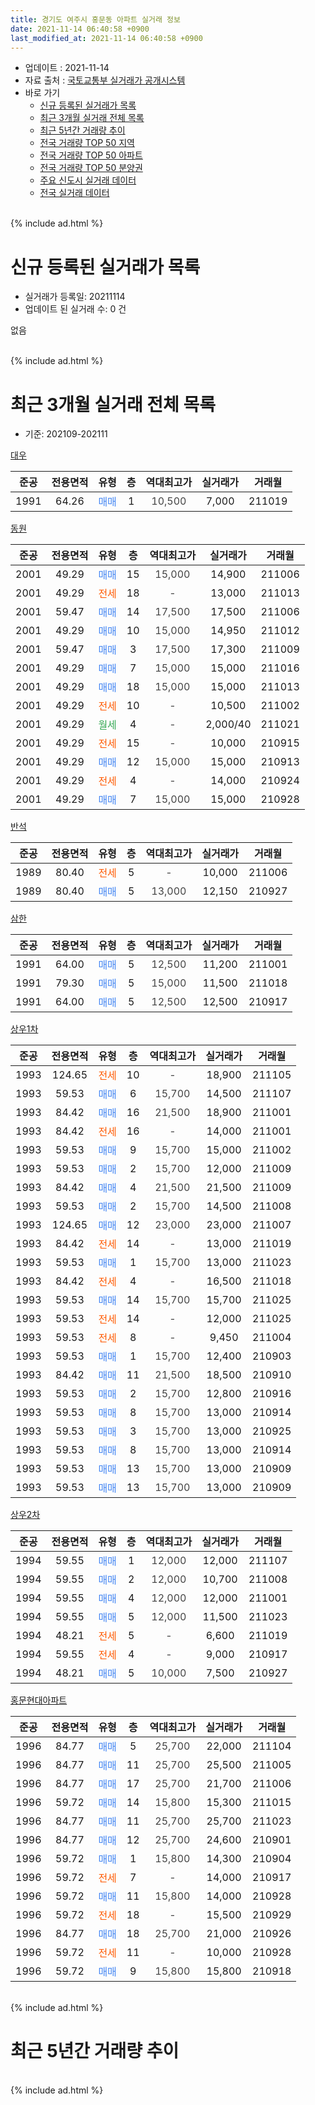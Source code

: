 ```yaml
---
title: 경기도 여주시 홍문동 아파트 실거래 정보
date: 2021-11-14 06:40:58 +0900
last_modified_at: 2021-11-14 06:40:58 +0900
---
```


* 업데이트 : 2021-11-14
* 자료 출처 : [국토교통부 실거래가 공개시스템](http://rt.molit.go.kr)
* 바로 가기
    * [신규 등록된 실거래가 목록](#신규-등록된-실거래가-목록)
    * [최근 3개월 실거래 전체 목록](#최근-3개월-실거래-전체-목록)
    * [최근 5년간 거래량 추이](#최근-5년간-거래량-추이)
    * [전국 거래량 TOP 50 지역](https://inasie.github.io/apt-trade-info/최근-3개월-전국에서-가장-거래가-많이-발생한-지역)
    * [전국 거래량 TOP 50 아파트](https://inasie.github.io/apt-trade-info/최근-3개월-전국에서-가장-거래가-많이-발생한-아파트)
    * [전국 거래량 TOP 50 분양권](https://inasie.github.io/apt-trade-info/최근-3개월-전국에서-가장-거래가-많이-발생한-분양권)
    * [주요 신도시 실거래 데이터](https://inasie.github.io/apt-trade-info/주요-신도시)
    * [전국 실거래 데이터](https://inasie.github.io/apt-trade-info/전국)
<br>
{% include ad.html %}
<br>

# 신규 등록된 실거래가 목록
* 실거래가 등록일: 20211114
* 업데이트 된 실거래 수: 0 건

없음

<br>
{% include ad.html %}
<br>

# 최근 3개월 실거래 전체 목록
* 기준: 202109-202111


[대우](https://search.naver.com/search.naver?query=%EA%B2%BD%EA%B8%B0%EB%8F%84+%EC%97%AC%EC%A3%BC%EC%8B%9C+%ED%99%8D%EB%AC%B8%EB%8F%99+%EB%8C%80%EC%9A%B0)

|준공|전용면적|유형|층|역대최고가|실거래가|거래월|
|:---:|:---:|:---:|:---:|:---:|:---:|:---:|
|1991|64.26|<span style="color:#4285f3">매매</span>|1|<span style="color:#444444">10,500</span>|7,000|211019|

[동원](https://search.naver.com/search.naver?query=%EA%B2%BD%EA%B8%B0%EB%8F%84+%EC%97%AC%EC%A3%BC%EC%8B%9C+%ED%99%8D%EB%AC%B8%EB%8F%99+%EB%8F%99%EC%9B%90)

|준공|전용면적|유형|층|역대최고가|실거래가|거래월|
|:---:|:---:|:---:|:---:|:---:|:---:|:---:|
|2001|49.29|<span style="color:#4285f3">매매</span>|15|<span style="color:#444444">15,000</span>|14,900|211006|
|2001|49.29|<span style="color:#ff5a00">전세</span>|18|<span style="color:#444444">-</span>|13,000|211013|
|2001|59.47|<span style="color:#4285f3">매매</span>|14|<span style="color:#444444">17,500</span>|17,500|211006|
|2001|49.29|<span style="color:#4285f3">매매</span>|10|<span style="color:#444444">15,000</span>|14,950|211012|
|2001|59.47|<span style="color:#4285f3">매매</span>|3|<span style="color:#444444">17,500</span>|17,300|211009|
|2001|49.29|<span style="color:#4285f3">매매</span>|7|<span style="color:#444444">15,000</span>|15,000|211016|
|2001|49.29|<span style="color:#4285f3">매매</span>|18|<span style="color:#444444">15,000</span>|15,000|211013|
|2001|49.29|<span style="color:#ff5a00">전세</span>|10|<span style="color:#444444">-</span>|10,500|211002|
|2001|49.29|<span style="color:#34a853">월세</span>|4|<span style="color:#444444">-</span>|2,000/40|211021|
|2001|49.29|<span style="color:#ff5a00">전세</span>|15|<span style="color:#444444">-</span>|10,000|210915|
|2001|49.29|<span style="color:#4285f3">매매</span>|12|<span style="color:#444444">15,000</span>|15,000|210913|
|2001|49.29|<span style="color:#ff5a00">전세</span>|4|<span style="color:#444444">-</span>|14,000|210924|
|2001|49.29|<span style="color:#4285f3">매매</span>|7|<span style="color:#444444">15,000</span>|15,000|210928|

[반석](https://search.naver.com/search.naver?query=%EA%B2%BD%EA%B8%B0%EB%8F%84+%EC%97%AC%EC%A3%BC%EC%8B%9C+%ED%99%8D%EB%AC%B8%EB%8F%99+%EB%B0%98%EC%84%9D)

|준공|전용면적|유형|층|역대최고가|실거래가|거래월|
|:---:|:---:|:---:|:---:|:---:|:---:|:---:|
|1989|80.40|<span style="color:#ff5a00">전세</span>|5|<span style="color:#444444">-</span>|10,000|211006|
|1989|80.40|<span style="color:#4285f3">매매</span>|5|<span style="color:#444444">13,000</span>|12,150|210927|

[삼한](https://search.naver.com/search.naver?query=%EA%B2%BD%EA%B8%B0%EB%8F%84+%EC%97%AC%EC%A3%BC%EC%8B%9C+%ED%99%8D%EB%AC%B8%EB%8F%99+%EC%82%BC%ED%95%9C)

|준공|전용면적|유형|층|역대최고가|실거래가|거래월|
|:---:|:---:|:---:|:---:|:---:|:---:|:---:|
|1991|64.00|<span style="color:#4285f3">매매</span>|5|<span style="color:#444444">12,500</span>|11,200|211001|
|1991|79.30|<span style="color:#4285f3">매매</span>|5|<span style="color:#444444">15,000</span>|11,500|211018|
|1991|64.00|<span style="color:#4285f3">매매</span>|5|<span style="color:#444444">12,500</span>|12,500|210917|

[상우1차](https://search.naver.com/search.naver?query=%EA%B2%BD%EA%B8%B0%EB%8F%84+%EC%97%AC%EC%A3%BC%EC%8B%9C+%ED%99%8D%EB%AC%B8%EB%8F%99+%EC%83%81%EC%9A%B01%EC%B0%A8)

|준공|전용면적|유형|층|역대최고가|실거래가|거래월|
|:---:|:---:|:---:|:---:|:---:|:---:|:---:|
|1993|124.65|<span style="color:#ff5a00">전세</span>|10|<span style="color:#444444">-</span>|18,900|211105|
|1993|59.53|<span style="color:#4285f3">매매</span>|6|<span style="color:#444444">15,700</span>|14,500|211107|
|1993|84.42|<span style="color:#4285f3">매매</span>|16|<span style="color:#444444">21,500</span>|18,900|211001|
|1993|84.42|<span style="color:#ff5a00">전세</span>|16|<span style="color:#444444">-</span>|14,000|211001|
|1993|59.53|<span style="color:#4285f3">매매</span>|9|<span style="color:#444444">15,700</span>|15,000|211002|
|1993|59.53|<span style="color:#4285f3">매매</span>|2|<span style="color:#444444">15,700</span>|12,000|211009|
|1993|84.42|<span style="color:#4285f3">매매</span>|4|<span style="color:#444444">21,500</span>|21,500|211009|
|1993|59.53|<span style="color:#4285f3">매매</span>|2|<span style="color:#444444">15,700</span>|14,500|211008|
|1993|124.65|<span style="color:#4285f3">매매</span>|12|<span style="color:#444444">23,000</span>|23,000|211007|
|1993|84.42|<span style="color:#ff5a00">전세</span>|14|<span style="color:#444444">-</span>|13,000|211019|
|1993|59.53|<span style="color:#4285f3">매매</span>|1|<span style="color:#444444">15,700</span>|13,000|211023|
|1993|84.42|<span style="color:#ff5a00">전세</span>|4|<span style="color:#444444">-</span>|16,500|211018|
|1993|59.53|<span style="color:#4285f3">매매</span>|14|<span style="color:#444444">15,700</span>|15,700|211025|
|1993|59.53|<span style="color:#ff5a00">전세</span>|14|<span style="color:#444444">-</span>|12,000|211025|
|1993|59.53|<span style="color:#ff5a00">전세</span>|8|<span style="color:#444444">-</span>|9,450|211004|
|1993|59.53|<span style="color:#4285f3">매매</span>|1|<span style="color:#444444">15,700</span>|12,400|210903|
|1993|84.42|<span style="color:#4285f3">매매</span>|11|<span style="color:#444444">21,500</span>|18,500|210910|
|1993|59.53|<span style="color:#4285f3">매매</span>|2|<span style="color:#444444">15,700</span>|12,800|210916|
|1993|59.53|<span style="color:#4285f3">매매</span>|8|<span style="color:#444444">15,700</span>|13,000|210914|
|1993|59.53|<span style="color:#4285f3">매매</span>|3|<span style="color:#444444">15,700</span>|13,000|210925|
|1993|59.53|<span style="color:#4285f3">매매</span>|8|<span style="color:#444444">15,700</span>|13,000|210914|
|1993|59.53|<span style="color:#4285f3">매매</span>|13|<span style="color:#444444">15,700</span>|13,000|210909|
|1993|59.53|<span style="color:#4285f3">매매</span>|13|<span style="color:#444444">15,700</span>|13,000|210909|


<script async src="//pagead2.googlesyndication.com/pagead/js/adsbygoogle.js"></script>
<!-- 기본 -->
<ins class="adsbygoogle"
     style="display:block"
     data-ad-client="ca-pub-2446590836940007"
     data-ad-slot="1659523306"
     data-ad-format="auto"
     data-full-width-responsive="true"></ins>
<script>
(adsbygoogle = window.adsbygoogle || []).push({});
</script>


[상우2차](https://search.naver.com/search.naver?query=%EA%B2%BD%EA%B8%B0%EB%8F%84+%EC%97%AC%EC%A3%BC%EC%8B%9C+%ED%99%8D%EB%AC%B8%EB%8F%99+%EC%83%81%EC%9A%B02%EC%B0%A8)

|준공|전용면적|유형|층|역대최고가|실거래가|거래월|
|:---:|:---:|:---:|:---:|:---:|:---:|:---:|
|1994|59.55|<span style="color:#4285f3">매매</span>|1|<span style="color:#444444">12,000</span>|12,000|211107|
|1994|59.55|<span style="color:#4285f3">매매</span>|2|<span style="color:#444444">12,000</span>|10,700|211008|
|1994|59.55|<span style="color:#4285f3">매매</span>|4|<span style="color:#444444">12,000</span>|12,000|211001|
|1994|59.55|<span style="color:#4285f3">매매</span>|5|<span style="color:#444444">12,000</span>|11,500|211023|
|1994|48.21|<span style="color:#ff5a00">전세</span>|5|<span style="color:#444444">-</span>|6,600|211019|
|1994|59.55|<span style="color:#ff5a00">전세</span>|4|<span style="color:#444444">-</span>|9,000|210917|
|1994|48.21|<span style="color:#4285f3">매매</span>|5|<span style="color:#444444">10,000</span>|7,500|210927|

[홍문현대아파트](https://search.naver.com/search.naver?query=%EA%B2%BD%EA%B8%B0%EB%8F%84+%EC%97%AC%EC%A3%BC%EC%8B%9C+%ED%99%8D%EB%AC%B8%EB%8F%99+%ED%99%8D%EB%AC%B8%ED%98%84%EB%8C%80%EC%95%84%ED%8C%8C%ED%8A%B8)

|준공|전용면적|유형|층|역대최고가|실거래가|거래월|
|:---:|:---:|:---:|:---:|:---:|:---:|:---:|
|1996|84.77|<span style="color:#4285f3">매매</span>|5|<span style="color:#444444">25,700</span>|22,000|211104|
|1996|84.77|<span style="color:#4285f3">매매</span>|11|<span style="color:#444444">25,700</span>|25,500|211005|
|1996|84.77|<span style="color:#4285f3">매매</span>|17|<span style="color:#444444">25,700</span>|21,700|211006|
|1996|59.72|<span style="color:#4285f3">매매</span>|14|<span style="color:#444444">15,800</span>|15,300|211015|
|1996|84.77|<span style="color:#4285f3">매매</span>|11|<span style="color:#444444">25,700</span>|25,700|211023|
|1996|84.77|<span style="color:#4285f3">매매</span>|12|<span style="color:#444444">25,700</span>|24,600|210901|
|1996|59.72|<span style="color:#4285f3">매매</span>|1|<span style="color:#444444">15,800</span>|14,300|210904|
|1996|59.72|<span style="color:#ff5a00">전세</span>|7|<span style="color:#444444">-</span>|14,000|210917|
|1996|59.72|<span style="color:#4285f3">매매</span>|11|<span style="color:#444444">15,800</span>|14,000|210928|
|1996|59.72|<span style="color:#ff5a00">전세</span>|18|<span style="color:#444444">-</span>|15,500|210929|
|1996|84.77|<span style="color:#4285f3">매매</span>|18|<span style="color:#444444">25,700</span>|21,000|210926|
|1996|59.72|<span style="color:#ff5a00">전세</span>|11|<span style="color:#444444">-</span>|10,000|210928|
|1996|59.72|<span style="color:#4285f3">매매</span>|9|<span style="color:#444444">15,800</span>|15,800|210918|


<br>
{% include ad.html %}
<br>

# 최근 5년간 거래량 추이


<div style="width:100%;">
    <canvas id="deal_progress" height="200"></canvas>
</div>

<script>
new Chart(document.getElementById("deal_progress"), {
    type: 'line',
    data: {
        labels: ['201611','201612','201701','201702','201703','201704','201705','201706','201707','201708','201709','201710','201711','201712','201801','201802','201803','201804','201805','201806','201807','201808','201809','201810','201811','201812','201901','201902','201903','201904','201905','201906','201907','201908','201909','201910','201911','201912','202001','202002','202003','202004','202005','202006','202007','202008','202009','202010','202011','202012','202101','202102','202103','202104','202105','202106','202107','202108','202109','202110','202111'],
        datasets: [{
            label: '매매',
            pointRadius: 1,
            data: [5, 8, 2, 9, 4, 5, 3, 5, 4, 7, 6, 1, 4, 6, 15, 6, 10, 3, 8, 3, 4, 5, 4, 9, 7, 5, 5, 8, 8, 5, 9, 5, 4, 7, 8, 6, 2, 10, 4, 10, 5, 3, 9, 9, 5, 14, 5, 15, 11, 9, 9, 20, 27, 33, 37, 45, 22, 39, 18, 24, 3],
            borderColor: "rgba(255, 201, 14, 1)",
            backgroundColor: "rgba(255, 201, 14, 0.5)",
            fill: false,
            lineTension: 0
        },{
            label: '전월세',
            pointRadius: 1,
            data: [11, 11, 9, 8, 13, 19, 7, 8, 3, 7, 4, 8, 6, 11, 9, 9, 11, 9, 9, 8, 6, 7, 5, 7, 8, 4, 10, 8, 13, 6, 6, 10, 5, 6, 7, 7, 7, 5, 4, 9, 9, 8, 8, 7, 7, 8, 7, 6, 9, 5, 10, 10, 13, 14, 10, 9, 6, 13, 6, 10, 1],
            borderColor: "rgba(0, 141, 185, 1)",
            backgroundColor: "rgba(0, 141, 185, 0.5)",
            fill: false,
            lineTension: 0
        }
        ]
    },
    options: {
        responsive: true,
        title: {
            display: false
        },
        tooltips: {
            mode: 'index',
            intersect: false
        },
        hover: {
            mode: 'nearest',
            intersect: true
        },
        scales: {
            xAxes: [{
                display: true,
                scaleLabel: {
                    display: true,
                    labelString: '년/월'
                }
            }],
            yAxes: [{
                display: true,
                ticks: {
                    suggestedMin: 0,
                },
                scaleLabel: {
                    display: true,
                    labelString: '실거래 수'
                }
            }]
        }
    }
});

</script>


<br>
{% include ad.html %}
<br>

